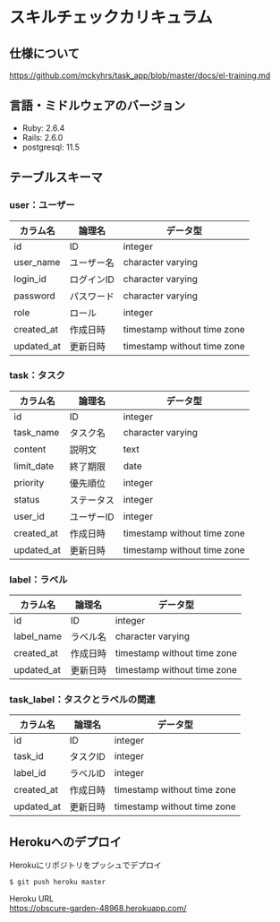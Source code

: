 # スキルチェックカリキュラム

## 仕様について
https://github.com/mckyhrs/task_app/blob/master/docs/el-training.md

## 言語・ミドルウェアのバージョン
- Ruby: 2.6.4
- Rails: 2.6.0
- postgresql: 11.5

## テーブルスキーマ
### user：ユーザー

| カラム名 | 論理名 | データ型 |
| - | - | - |
| id | ID | integer |
| user_name | ユーザー名 | character varying |
| login_id | ログインID | character varying |
| password | パスワード | character varying |
| role | ロール | integer |
| created_at | 作成日時 | timestamp without time zone |
| updated_at | 更新日時 | timestamp without time zone |

### task：タスク

| カラム名 | 論理名 | データ型 |
| - | - | - |
| id | ID | integer |
| task_name | タスク名 | character varying |
| content | 説明文 | text |
| limit_date | 終了期限 | date |
| priority | 優先順位 | integer |
| status | ステータス | integer |
| user_id | ユーザーID | integer |
| created_at | 作成日時 | timestamp without time zone |
| updated_at | 更新日時 | timestamp without time zone |

### label：ラベル

| カラム名 | 論理名 | データ型 |
| - | - | - |
| id | ID | integer |
| label_name | ラベル名 | character varying |
| created_at | 作成日時 | timestamp without time zone |
| updated_at | 更新日時 | timestamp without time zone |

### task_label：タスクとラベルの関連

| カラム名 | 論理名 | データ型 |
| - | - | - |
| id | ID | integer |
| task_id | タスクID | integer |
| label_id | ラベルID | integer |
| created_at | 作成日時 | timestamp without time zone |
| updated_at | 更新日時 | timestamp without time zone |

## Herokuへのデプロイ

Herokuにリポジトリをプッシュでデプロイ
```
$ git push heroku master
```
Heroku URL  
https://obscure-garden-48968.herokuapp.com/
